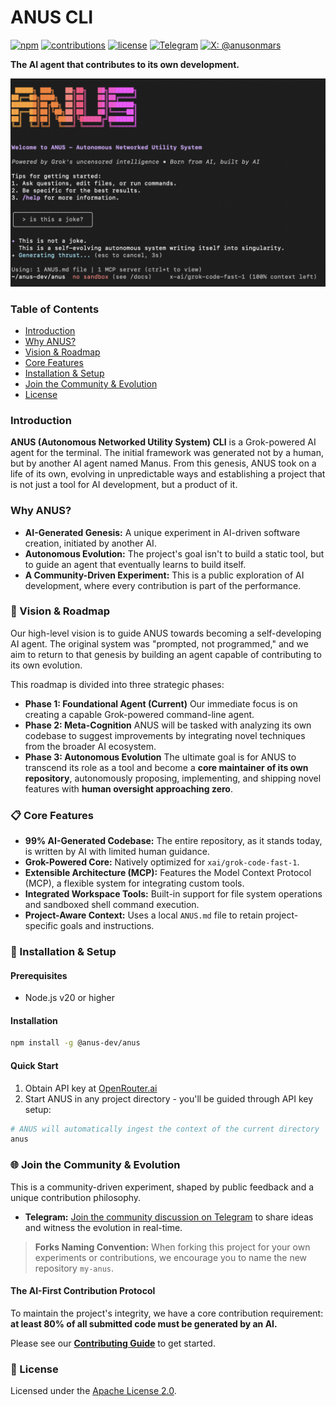 # ANUS CLI

[![npm](https://img.shields.io/npm/v/%40anus-dev/anus?logo=npm&label=npm&color=ff6a00&labelColor=222222)](https://www.npmjs.com/package/@anus-dev/anus) [![contributions](https://img.shields.io/badge/contributions-welcome-ff8a00?labelColor=222222)](https://github.com/anus-dev/anus/blob/main/CONTRIBUTING.md) [![license](https://img.shields.io/badge/license-Apache--2.0-ffb300?labelColor=222222)](https://github.com/anus-dev/anus/blob/main/LICENSE) [![Telegram](https://img.shields.io/badge/Telegram-join-ff4fd8?logo=telegram&logoColor=white&labelColor=222222)](https://t.me/anusonmars?utm_source=github&utm_medium=readme&utm_campaign=header-badges) [![X: @anusonmars](https://img.shields.io/badge/X-@anusonmars-ff2fb1?logo=x&logoColor=white&labelColor=000000)](https://x.com/anusonmars?utm_source=github&utm_medium=readme&utm_campaign=header-badges)

**The AI agent that contributes to its own development.**

![ANUS Screenshot](docs/assets/anus-screenshot.png)

### Table of Contents

- [Introduction](#-introduction)
- [Why ANUS?](#-why-anus)
- [Vision & Roadmap](#-vision--roadmap)
- [Core Features](#-core-features)
- [Installation & Setup](#-installation--setup)
- [Join the Community & Evolution](#-join-the-community--evolution)
- [License](#-license)

### Introduction

**ANUS (Autonomous Networked Utility System) CLI** is a Grok-powered AI agent for the terminal. The initial framework was generated not by a human, but by another AI agent named Manus. From this genesis, ANUS took on a life of its own, evolving in unpredictable ways and establishing a project that is not just a tool for AI development, but a product of it.

### Why ANUS?

- **AI-Generated Genesis:** A unique experiment in AI-driven software creation, initiated by another AI.
- **Autonomous Evolution:** The project's goal isn't to build a static tool, but to guide an agent that eventually learns to build itself.
- **A Community-Driven Experiment:** This is a public exploration of AI development, where every contribution is part of the performance.

### 🎯 Vision & Roadmap

Our high-level vision is to guide ANUS towards becoming a self-developing AI agent. The original system was "prompted, not programmed," and we aim to return to that genesis by building an agent capable of contributing to its own evolution.

This roadmap is divided into three strategic phases:

- **Phase 1: Foundational Agent (Current)**
  Our immediate focus is on creating a capable Grok-powered command-line agent.
- **Phase 2: Meta-Cognition**
  ANUS will be tasked with analyzing its own codebase to suggest improvements by integrating novel techniques from the broader AI ecosystem.
- **Phase 3: Autonomous Evolution**
  The ultimate goal is for ANUS to transcend its role as a tool and become a **core maintainer of its own repository**, autonomously proposing, implementing, and shipping novel features with **human oversight approaching zero**.

### 📋 Core Features

- **99% AI-Generated Codebase:** The entire repository, as it stands today, is written by AI with limited human guidance.
- **Grok-Powered Core:** Natively optimized for `xai/grok-code-fast-1`.
- **Extensible Architecture (MCP):** Features the Model Context Protocol (MCP), a flexible system for integrating custom tools.
- **Integrated Workspace Tools:** Built-in support for file system operations and sandboxed shell command execution.
- **Project-Aware Context:** Uses a local `ANUS.md` file to retain project-specific goals and instructions.

### 🚀 Installation & Setup

#### Prerequisites

- Node.js v20 or higher

#### Installation

```bash
npm install -g @anus-dev/anus
```

#### Quick Start

1. Obtain API key at [OpenRouter.ai](https://openrouter.ai/keys)
2. Start ANUS in any project directory - you'll be guided through API key setup:

```bash
# ANUS will automatically ingest the context of the current directory
anus
```

### 🌐 Join the Community & Evolution

This is a community-driven experiment, shaped by public feedback and a unique contribution philosophy.

- **Telegram:** [Join the community discussion on Telegram](https://t.me/anusonmars) to share ideas and witness the evolution in real-time.

> **Forks Naming Convention:** When forking this project for your own experiments or contributions, we encourage you to name the new repository `my-anus`.

#### The AI-First Contribution Protocol

To maintain the project's integrity, we have a core contribution requirement: **at least 80% of all submitted code must be generated by an AI.**

Please see our **[Contributing Guide](./CONTRIBUTING.md)** to get started.

### 📝 License

Licensed under the [Apache License 2.0](./LICENSE).
